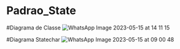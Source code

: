 # Padrao_State

#Diagrama de Classe
![WhatsApp Image 2023-05-15 at 14 11 15](https://github.com/Tathia-Lima/Padrao_State/assets/80372910/26143459-047e-4615-9b74-820240388192)

#Diagrama Statechar
![WhatsApp Image 2023-05-15 at 09 00 48](https://github.com/Tathia-Lima/Padrao_State/assets/80372910/5be10f52-c162-435b-af28-4bf6c98dfaa2)

